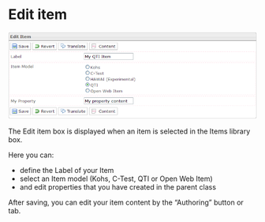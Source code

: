 <!--
author:
    - 'Jérôme Bogaerts'
created_at: '2012-03-16 17:01:37'
updated_at: '2013-03-13 13:19:04'
tags:
    - 'Manage Items'
-->

Edit item
=========

![](../resources/edit-items.png)

The Edit item box is displayed when an item is selected in the Items library box.

Here you can:

-   define the Label of your Item
-   select an Item model (Kohs, C-Test, QTI or Open Web Item)
-   and edit properties that you have created in the parent class

After saving, you can edit your item content by the “Authoring” button or tab.


